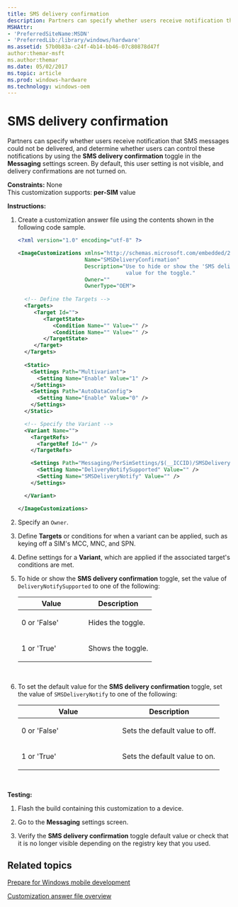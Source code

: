 ```yaml
---
title: SMS delivery confirmation
description: Partners can specify whether users receive notification that SMS messages could not be delivered, and determine whether users can control these notifications by using the SMS delivery confirmation toggle in the Messaging settings screen.
MSHAttr:
- 'PreferredSiteName:MSDN'
- 'PreferredLib:/library/windows/hardware'
ms.assetid: 57b0b83a-c24f-4b14-bb46-07c80878d47f
author:themar-msft
ms.author:themar
ms.date: 05/02/2017
ms.topic: article
ms.prod: windows-hardware
ms.technology: windows-oem
---
```


# SMS delivery confirmation


Partners can specify whether users receive notification that SMS messages could not be delivered, and determine whether users can control these notifications by using the **SMS delivery confirmation** toggle in the **Messaging** settings screen. By default, this user setting is not visible, and delivery confirmations are not turned on.

<a href="" id="constraints---none"></a>**Constraints:** None  
This customization supports: **per-SIM** value

<a href="" id="instructions-"></a>**Instructions:**  
1.  Create a customization answer file using the contents shown in the following code sample.

    ```XML
    <?xml version="1.0" encoding="utf-8" ?>  

    <ImageCustomizations xmlns="http://schemas.microsoft.com/embedded/2004/10/ImageUpdate"  
                         Name="SMSDeliveryConfirmation"  
                         Description="Use to hide or show the 'SMS delivery confirmation' toggle in Settings, and configure the default
                                      value for the toggle."  
                         Owner=""  
                         OwnerType="OEM"> 
      
      <!-- Define the Targets --> 
      <Targets>
         <Target Id="">
            <TargetState>
               <Condition Name="" Value="" />
               <Condition Name="" Value="" />
            </TargetState>
         </Target>
      </Targets>
      
      <Static>
        <Settings Path="Multivariant">
          <Setting Name="Enable" Value="1" />
        </Settings>
        <Settings Path="AutoDataConfig">
          <Setting Name="Enable" Value="0" />
        </Settings>
      </Static>

      <!-- Specify the Variant -->
      <Variant Name=""> 
        <TargetRefs>
          <TargetRef Id="" /> 
        </TargetRefs>

        <Settings Path="Messaging/PerSimSettings/$(__ICCID)/SMSDeliveryNotify">  
          <Setting Name="DeliveryNotifySupported" Value="" />      
          <Setting Name="SMSDeliveryNotify" Value="" />  
        </Settings>  

      </Variant>

    </ImageCustomizations>
    ```

2.  Specify an `Owner`.

3.  Define **Targets** or conditions for when a variant can be applied, such as keying off a SIM's MCC, MNC, and SPN.

4.  Define settings for a **Variant**, which are applied if the associated target's conditions are met.

5.  To hide or show the **SMS delivery confirmation** toggle, set the value of `DeliveryNotifySupported` to one of the following:

    <table>
    <colgroup>
    <col width="50%" />
    <col width="50%" />
    </colgroup>
    <thead>
    <tr class="header">
    <th>Value</th>
    <th>Description</th>
    </tr>
    </thead>
    <tbody>
    <tr class="odd">
    <td><p>0 or 'False'</p></td>
    <td><p>Hides the toggle.</p></td>
    </tr>
    <tr class="even">
    <td><p>1 or 'True'</p></td>
    <td><p>Shows the toggle.</p></td>
    </tr>
    </tbody>
    </table>

     

6.  To set the default value for the **SMS delivery confirmation** toggle, set the value of `SMSDeliveryNotify` to one of the following:

    <table>
    <colgroup>
    <col width="50%" />
    <col width="50%" />
    </colgroup>
    <thead>
    <tr class="header">
    <th>Value</th>
    <th>Description</th>
    </tr>
    </thead>
    <tbody>
    <tr class="odd">
    <td><p>0 or 'False'</p></td>
    <td><p>Sets the default value to off.</p></td>
    </tr>
    <tr class="even">
    <td><p>1 or 'True'</p></td>
    <td><p>Sets the default value to on.</p></td>
    </tr>
    </tbody>
    </table>

     

<a href="" id="testing-"></a>**Testing:**  
1.  Flash the build containing this customization to a device.

2.  Go to the **Messaging** settings screen.

3.  Verify the **SMS delivery confirmation** toggle default value or check that it is no longer visible depending on the registry key that you used.

## Related topics

[Prepare for Windows mobile development](https://docs.microsoft.com/en-us/windows-hardware/manufacture/mobile/preparing-for-windows-mobile-development)

[Customization answer file overview](https://docs.microsoft.com/en-us/windows-hardware/customize/mobile/mcsf/customization-answer-file)
